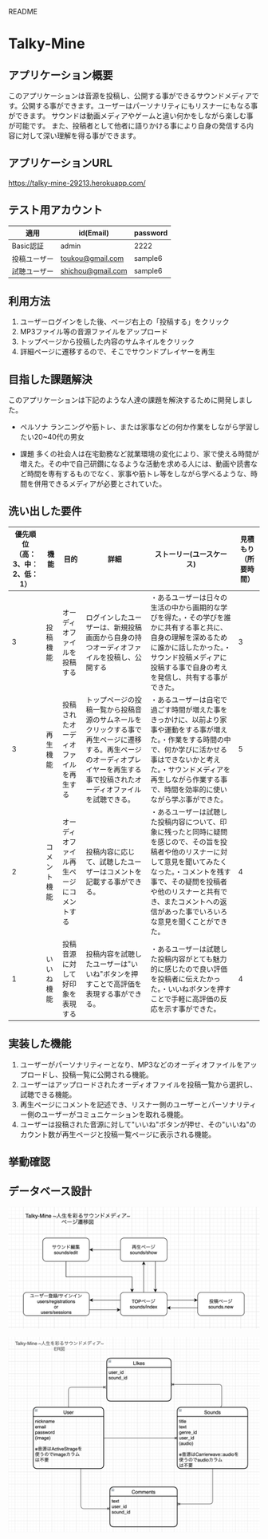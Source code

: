 README

# Talky-Mine

## アプリケーション概要
このアプリケーションは音源を投稿し、公開する事ができるサウンドメディアです。公開する事ができます。ユーザーはパーソナリティにもリスナーにもなる事ができます。
サウンドは動画メディアやゲームと違い何かをしながら楽しむ事が可能です。
また、投稿者として他者に語りかける事により自身の発信する内容に対して深い理解を得る事ができます。

## アプリケーションURL
https://talky-mine-29213.herokuapp.com/

## テスト用アカウント

| 適用         | id(Email)         | password   |
| ----------- | ----------------- | ---------- |
| Basic認証    | admin             | 2222       |
| 投稿ユーザー   | toukou@gmail.com  | sample6    |
| 試聴ユーザー   | shichou@gmail.com | sample6    |

## 利用方法

1. ユーザーログインをした後、ページ右上の「投稿する」をクリック
2. MP3ファイル等の音源ファイルをアップロード
3. トップページから投稿した内容のサムネイルをクリック
4. 詳細ページに遷移するので、そこでサウンドプレイヤーを再生

## 目指した課題解決
このアプリケーションは下記のような人達の課題を解決するために開発しました。

* ペルソナ
ランニングや筋トレ、または家事などの何か作業をしながら学習したい20~40代の男女

* 課題
多くの社会人は在宅勤務など就業環境の変化により、家で使える時間が増えた。その中で自己研鑽になるような活動を求める人には、動画や読書など時間を専有するものでなく、家事や筋トレ等をしながら学べるような、時間を併用できるメディアが必要とされていた。

## 洗い出した要件
 
| 優先順位（高：3、中：2、低：1） | 機能         | 目的                                       | 詳細                                                                                                                                                                           | ストーリー(ユースケース)                                                                                                                                                                                                                                                       | 見積もり（所要時間） |
|---------------------------------|--------------|--------------------------------------------|--------------------------------------------------------------------------------------------------------------------------------------------------------------------------------|--------------------------------------------------------------------------------------------------------------------------------------------------------------------------------------------------------------------------------------------------------------------------------|----------------------|
| 3                               | 投稿機能     | オーディオファイルを投稿する               | ログインしたユーザーは、新規投稿画面から自身の持つオーディオファイルを投稿し、公開する                                                                                         | ・あるユーザーは日々の生活の中から画期的な学びを得た。・その学びを誰かに共有する事と共に、自身の理解を深めるために誰かに話したかった。・サウンド投稿メディアに投稿する事で自身の考えを発信し、共有する事ができた。                                                             | 3                    |
| 3                               | 再生機能     | 投稿されたオーディオファイルを再生する     | トップページの投稿一覧から投稿音源のサムネールをクリックする事で再生ページに遷移する。再生ページのオーディオプレイヤーを再生する事で投稿されたオーディオファイルを試聴できる。 | ・あるユーザーは自宅で過ごす時間が増えた事をきっかけに、以前より家事や運動をする事が増えた。・作業をする時間の中で、何か学びに活かせる事はできないかと考えた。・サウンドメディアを再生しながら作業する事で、時間を効率的に使いながら学ぶ事ができた。                           | 5                    |
| 2                               | コメント機能 | オーディオファイル再生ページにコメントする | 投稿内容に応じて、試聴したユーザーはコメントを記載する事ができる。                                                                                                             | ・あるユーザーは試聴した投稿内容について、印象に残ったと同時に疑問を感じので、その旨を投稿者や他のリスナーに対して意見を聞いてみたくなった。・コメントを残す事で、その疑問を投稿者や他のリスナーと共有でき、またコメントへの返信があった事でいろいろな意見を聞くことができた。 | 4                    |
| 1                               | いいね機能   | 投稿音源に対して好印象を表現する           | 投稿内容を試聴したユーザーは"いいね"ボタンを押すことで高評価を表現する事ができる。                                                                                             | ・あるユーザーは試聴した投稿内容がとても魅力的に感じたので良い評価を投稿者に伝えたかった。・いいねボタンを押すことで手軽に高評価の反応を示す事ができた。                                                                                                                       | 4                    |








## 実装した機能

1. ユーザーがパーソナリティーとなり、MP3などのオーディオファイルをアップロードし、投稿一覧に公開される機能。
2. ユーザーはアップロードされたオーディオファイルを投稿一覧から選択し、試聴できる機能。
3. 再生ページにコメントを記述でき、リスナー側のユーザーとパーソナリティー側のユーザーがコミュニケーションを取れる機能。
4. ユーザーは投稿された音源に対して"いいね"ボタンが押せ、その"いいね"のカウント数が再生ページと投稿一覧ページに表示される機能。


## 挙動確認

## データベース設計
![ページ遷移図](./app/assets/images/TalkyMine_Moving.png)

![ER図](./app/assets/images/TalkyMine_ERMAP.png)
